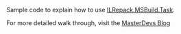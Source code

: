Sample code to explain how to use [ILRepack.MSBuild.Task](https://github.com/peters/ILRepack.MSBuild.Task).  

For more detailed walk through, visit the [MasterDevs Blog](http://blog.masterdevs.com/ILRepack)